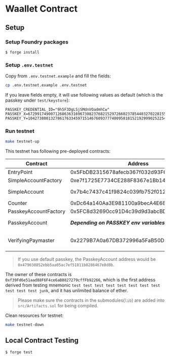 # Waallet Contract

## Setup

### Setup Foundry packages

```
$ forge install
```

### Setup `.env.testnet`

Copy from `.env.testnet.example` and fill the fields:

```bash
cp .env.testnet.example .env.testnet
```

If you leave fields empty, it will use following values as default (which is the passkey under `test/keystore`):

```env
PASSKEY_CREDENTIAL_ID="9h5F3DgLSjSMdnVOadmhCw"
PASSKEY_X=67299174900712686363169673082376821529726602378544032702281553676098545184711
PASSKEY_Y=104273800132786176334597151467609377740095818152192999025225464410568038480397
```

### Run testnet

```bash
make testnet-up
```

This testnet has following pre-deployed contracts:

| Contract              | Address                                    | Note                          |
| --------------------- | ------------------------------------------ | ----------------------------- |
| EntryPoint            | 0x5FbDB2315678afecb367f032d93F642f64180aa3 |                               |
| SimpleAccountFactory  | 0xe7f1725E7734CE288F8367e1Bb143E90bb3F0512 |                               |
| SimpleAccount         | 0x7b4c7437c41f9824c039fb752f01256ad7f203d8 | Balance: 100 ether            |
| Counter               | 0xDc64a140Aa3E981100a9becA4E685f962f0cF6C9 |                               |
| PasskeyAccountFactory | 0x5FC8d32690cc91D4c39d9d3abcBD16989F875707 |                               |
| PasskeyAccount        | **_Depending on PASSKEY env variables_**   | Balance: 100 ether            |
| VerifyingPaymaster    | 0x2279B7A0a67DB372996a5FaB50D91eAA73d2eBe6 | EntryPoint deposit: 100 ether |

> If you use default passkey, the PasskeyAccount address would be `0x479038052ebb5aa05ac7ef51811b0286467e8d0b`.

The owner of these contracts is `0xf39Fd6e51aad88F6F4ce6aB8827279cffFb92266`, which is the first address derived from testing mnemonic `test test test test test test test test test test test junk`, and it has unlimited balance of ether.

> Please make sure the contracts in the submodules(`lib`) are added into `src/Artifacts.sol` for being compiled.

Clean resources for testnet:

```bash
make testnet-down
```

## Local Contract Testing

```
$ forge test
```
